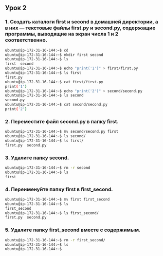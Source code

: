 ## Урок 2

### 1. Создать каталоги first и second в домашней директории, а в них — текстовые файлы first.py и second.py, содержащие программы, выводящие на экран числа 1 и 2 соответственно. 

```sh
ubuntu@ip-172-31-16-144:~$ cd
ubuntu@ip-172-31-16-144:~$ mkdir first second
ubuntu@ip-172-31-16-144:~$ ls
first  second
ubuntu@ip-172-31-16-144:~$ echo "print('1')" > first/first.py
ubuntu@ip-172-31-16-144:~$ ls first
first.py
ubuntu@ip-172-31-16-144:~$ cat first/first.py
print('1')
ubuntu@ip-172-31-16-144:~$ echo "print('2')" > second/second.py
ubuntu@ip-172-31-16-144:~$ ls second
second.py
ubuntu@ip-172-31-16-144:~$ cat second/second.py
print('2')
```

### 2. Переместите файл second.py в папку first.

```sh
ubuntu@ip-172-31-16-144:~$ mv second/second.py first
ubuntu@ip-172-31-16-144:~$ ls second/
ubuntu@ip-172-31-16-144:~$ ls first/
first.py  second.py
```

### 3. Удалите папку second.

```sh
ubuntu@ip-172-31-16-144:~$ rm -r second
ubuntu@ip-172-31-16-144:~$ ls
first
```

### 4. Переименуйте папку first в first_second.

```sh
ubuntu@ip-172-31-16-144:~$ mv first first_second
ubuntu@ip-172-31-16-144:~$ ls 
first_second
ubuntu@ip-172-31-16-144:~$ ls first_second/
first.py  second.py
```

### 5. Удалите папку first_second вместе с содержимым.

```sh
ubuntu@ip-172-31-16-144:~$ rm -r first_second/
ubuntu@ip-172-31-16-144:~$ ls
ubuntu@ip-172-31-16-144:~$ 
```

